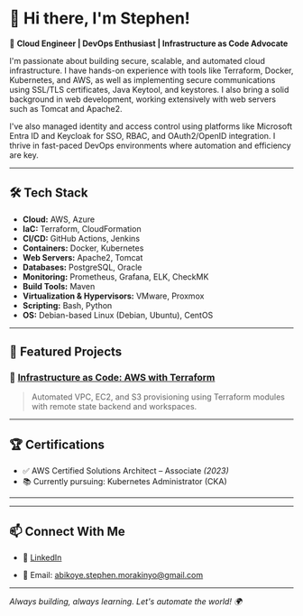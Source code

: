 # 👋 Hi there, I'm Stephen!

🚀 **Cloud Engineer | DevOps Enthusiast | Infrastructure as Code Advocate**

I'm passionate about building secure, scalable, and automated cloud infrastructure. I have hands-on experience with tools like Terraform, Docker, Kubernetes, and AWS, as well as implementing secure communications using SSL/TLS certificates, Java Keytool, and keystores. I also bring a solid background in web development, working extensively with web servers such as Tomcat and Apache2.

I've also managed identity and access control using platforms like Microsoft Entra ID and Keycloak for SSO, RBAC, and OAuth2/OpenID integration. I thrive in fast-paced DevOps environments where automation and efficiency are key.

---

## 🛠️ Tech Stack

- **Cloud:** AWS, Azure
- **IaC:** Terraform, CloudFormation
- **CI/CD:** GitHub Actions, Jenkins
- **Containers:** Docker, Kubernetes
- **Web Servers:** Apache2, Tomcat
- **Databases:** PostgreSQL, Oracle
- **Monitoring:** Prometheus, Grafana, ELK, CheckMK
- **Build Tools:** Maven
- **Virtualization & Hypervisors:** VMware, Proxmox
- **Scripting:** Bash, Python
- **OS:** Debian-based Linux (Debian, Ubuntu), CentOS

---

## 📌 Featured Projects

### 🚧 [Infrastructure as Code: AWS with Terraform](https://github.com/lordakinmo/aws-terraform-infra)
> Automated VPC, EC2, and S3 provisioning using Terraform modules with remote state backend and workspaces.
<!--
### 🔁 [CI/CD Pipeline with GitHub Actions](https://github.com/lordakinmo/devops-ci-cd-demo)
> Built a CI/CD pipeline to lint, build Docker images, and deploy to AWS ECS via GitHub Actions.

### ☸️ [Kubernetes Cluster Setup with EKS](https://github.com/lordakinmo/eks-k8s-cluster)
> Deployed a multi-node Kubernetes cluster on AWS EKS with Helm charts and monitoring using Prometheus + Grafana.
-->
---

## 🏆 Certifications

- ✅ AWS Certified Solutions Architect – Associate *(2023)*
- 📚 Currently pursuing: Kubernetes Administrator (CKA)

---
<!--
## 📈 GitHub Stats

![Akinmo's GitHub stats](https://github-readme-stats.vercel.app/api?username=lordakinmo&show_icons=true&theme=radical)
![Top Langs](https://github-readme-stats.vercel.app/api/top-langs/?username=lordakinmo&layout=compact&theme=radical)
-->
---

## 📫 Connect With Me

- 💼 [LinkedIn](https://linkedin.com/in/stephen-abikoye-466845108/)
<!--- 🌐 [Portfolio](https://yourportfolio.com) *(if you have one)* -->
- 📧 Email: abikoye.stephen.morakinyo@gmail.com

---

_Always building, always learning. Let's automate the world! 🌍_
